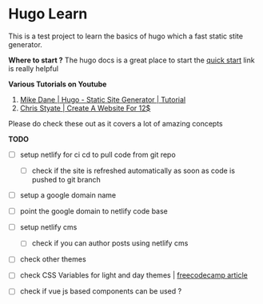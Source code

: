 # Hugo Learn
This is a test project to learn the basics of hugo which a fast static stite generator.

**Where to start ?**
The hugo docs is a great place to start the [quick start](https://gohugo.io/getting-started/quick-start/) link is really helpful

**Various Tutorials on Youtube**
1. [Mike Dane | Hugo - Static Site Generator | Tutorial](https://www.youtube.com/playlist?list=PLLAZ4kZ9dFpOnyRlyS-liKL5ReHDcj4G3)
2. [Chris Styate | Create A Website For 12$](https://www.youtube.com/playlist?list=PL-Kz5P-mYdMgAJDmRJquyMHfdaIOD-3oj)
   
Please do check these out as it covers a lot of amazing concepts 

**TODO**

- [ ] setup netlify for ci cd to pull code from git repo
  - [ ] check if the site is refreshed automatically as soon as code is pushed to git branch
- [ ] setup a google domain name
- [ ] point the google domain to netlify code base
- [ ] setup netlify cms 
  - [ ] check if you can author posts using netlify cms
- [ ] check other themes 
- [ ] check CSS Variables for light and day themes | [freecodecamp article](https://medium.freecodecamp.org/everything-you-need-to-know-about-css-variables-c74d922ea855)
- [ ] check if vue js based components can be used ?
  
